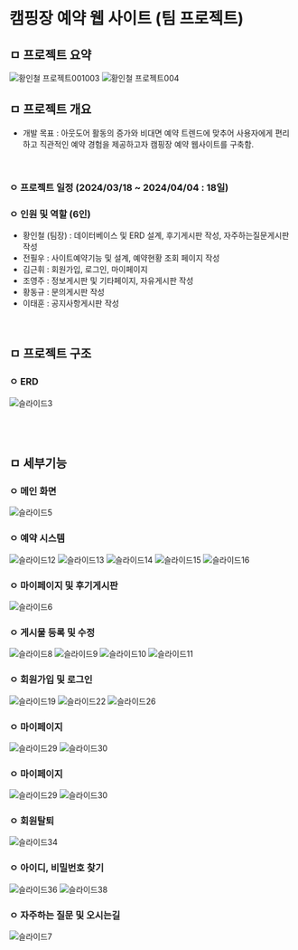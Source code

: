 # 캠핑장 예약 웹 사이트 (팀 프로젝트)
## ㅁ 프로젝트 요약
![황인철 프로젝트001003](https://github.com/user-attachments/assets/30be338e-f79b-4e8f-86c2-4a920d294bdb)
![황인철 프로젝트004](https://github.com/user-attachments/assets/6a975d36-6ed3-43e0-bcb4-c9dd9830bec6)
<br>

## ㅁ 프로젝트 개요
- 개발 목표 : 아웃도어 활동의 증가와 비대면 예약 트렌드에 맞추어 사용자에게 편리하고 직관적인 예약 경험을 제공하고자 캠핑장 예약 웹사이트를 구축함.
<br>

### ㅇ 프로젝트 일정 (2024/03/18 ~ 2024/04/04 : 18일) 

### ㅇ 인원 및 역할 (6인)
- 황인철 (팀장) : 데이터베이스 및 ERD 설계, 후기게시판 작성, 자주하는질문게시판 작성
- 전필우 : 사이트예약기능 및 설계, 예약현황 조회 페이지 작성
- 김근휘 : 회원가입, 로그인, 마이페이지
- 조영주 : 정보게시판 및 기타페이지, 자유게시판 작성
- 황동규 : 문의게시판 작성
- 이태훈 : 공지사항게시판 작성
<br><br><br>

## ㅁ 프로젝트 구조
### ㅇ ERD
![슬라이드3](https://github.com/user-attachments/assets/f544c02c-f59d-4f9f-89e6-367f8b5feb3d)
<br><br><br><br>

## ㅁ 세부기능
### ㅇ 메인 화면
![슬라이드5](https://github.com/user-attachments/assets/578ecac2-c1b0-42c8-95ce-0a463e8dd33e)
<br>

### ㅇ 예약 시스템
![슬라이드12](https://github.com/user-attachments/assets/abfbd1ca-5e15-438e-a915-89bdc45f1cb6)
![슬라이드13](https://github.com/user-attachments/assets/a9c6a06e-68e0-4295-91c5-7e70823421e0)
![슬라이드14](https://github.com/user-attachments/assets/0e5e419d-5f99-4fd9-a6dd-e10f276afa34)
![슬라이드15](https://github.com/user-attachments/assets/8adf9b08-89d3-4455-94d0-1f8af4f63952)
![슬라이드16](https://github.com/user-attachments/assets/5583056e-e8f4-4257-bb5d-d51ac5b5bdaf)
<br>

### ㅇ 마이페이지 및 후기게시판
![슬라이드6](https://github.com/user-attachments/assets/2e27e9ae-2fe5-4641-bc85-ad573848196b)
<br>

### ㅇ 게시물 등록 및 수정
![슬라이드8](https://github.com/user-attachments/assets/0e7f39dd-dc9b-4aa3-837e-f448b52fa367)
![슬라이드9](https://github.com/user-attachments/assets/6bd29dc9-14a8-4803-af38-a61fad2960f5)
![슬라이드10](https://github.com/user-attachments/assets/8c65c6b9-cfeb-4e49-80e2-7d8b0ccd5c2b)
![슬라이드11](https://github.com/user-attachments/assets/f1fb5a4c-6e23-4a40-98ec-1d1e9c8ff3be)
<br>

### ㅇ 회원가입 및 로그인
![슬라이드19](https://github.com/user-attachments/assets/ad4fe3ab-3769-467b-8998-07c72ef5332d)
![슬라이드22](https://github.com/user-attachments/assets/6150c06e-b88e-4fc0-9425-830e3917efb5)
![슬라이드26](https://github.com/user-attachments/assets/ec29fde4-c6d5-48a2-b506-a30e01cfaad0)
<br>

### ㅇ 마이페이지
![슬라이드29](https://github.com/user-attachments/assets/c20df615-92a9-4289-80e5-8916d31a8ca2)
![슬라이드30](https://github.com/user-attachments/assets/4b4aaa8d-3a57-43a7-b388-5b6bf5717b54)
<br>

### ㅇ 마이페이지
![슬라이드29](https://github.com/user-attachments/assets/c20df615-92a9-4289-80e5-8916d31a8ca2)
![슬라이드30](https://github.com/user-attachments/assets/4b4aaa8d-3a57-43a7-b388-5b6bf5717b54)
<br>

### ㅇ 회원탈퇴
![슬라이드34](https://github.com/user-attachments/assets/586200cf-5fcb-4951-93df-ff8c847fa381)
<br>

### ㅇ 아이디, 비밀번호 찾기
![슬라이드36](https://github.com/user-attachments/assets/3b3d367d-2a9e-4af3-ad7d-b239bd289424)
![슬라이드38](https://github.com/user-attachments/assets/86b6c190-697a-4414-9b07-08ae427b8409)
<br>

### ㅇ 자주하는 질문 및 오시는길
![슬라이드7](https://github.com/user-attachments/assets/01abcd5b-0f06-4080-8092-702451df5c1b)

